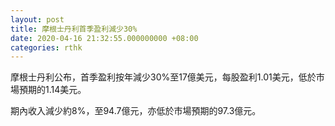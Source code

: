 ```yaml
---
layout: post
title: 摩根士丹利首季盈利減少30%
date: 2020-04-16 21:32:55.000000000 +08:00
categories: rthk
---
```


摩根士丹利公布，首季盈利按年減少30%至17億美元，每股盈利1.01美元，低於市場預期的1.14美元。

期內收入減少約8%，至94.7億元，亦低於市場預期的97.3億元。
